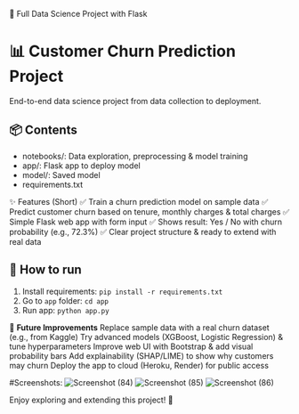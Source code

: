  🌼 Full Data Science Project with Flask

# 📊 Customer Churn Prediction Project

End-to-end data science project from data collection to deployment.

## 📦 Contents
- notebooks/: Data exploration, preprocessing & model training
- app/: Flask app to deploy model
- model/: Saved model
- requirements.txt

✨ Features (Short)
✅ Train a churn prediction model on sample data
✅ Predict customer churn based on tenure, monthly charges & total charges
✅ Simple Flask web app with form input
✅ Shows result: Yes / No with churn probability (e.g., 72.3%)
✅ Clear project structure & ready to extend with real data

## 🚀 How to run
1. Install requirements: `pip install -r requirements.txt`
2. Go to `app` folder: `cd app`
3. Run app: `python app.py`

🌱 **Future Improvements**
Replace sample data with a real churn dataset (e.g., from Kaggle)
Try advanced models (XGBoost, Logistic Regression) & tune hyperparameters
Improve web UI with Bootstrap & add visual probability bars
Add explainability (SHAP/LIME) to show why customers may churn
Deploy the app to cloud (Heroku, Render) for public access

#Screenshots:
![Screenshot (84)](https://github.com/user-attachments/assets/620f74de-a907-46c5-8bcf-baceb1b612ee)
![Screenshot (85)](https://github.com/user-attachments/assets/fa062877-cd01-4bd3-9d15-39fa09ababc1)
![Screenshot (86)](https://github.com/user-attachments/assets/f8dc09a8-53b9-40e4-b1a0-208214fafa3e)






Enjoy exploring and extending this project! 🚀
